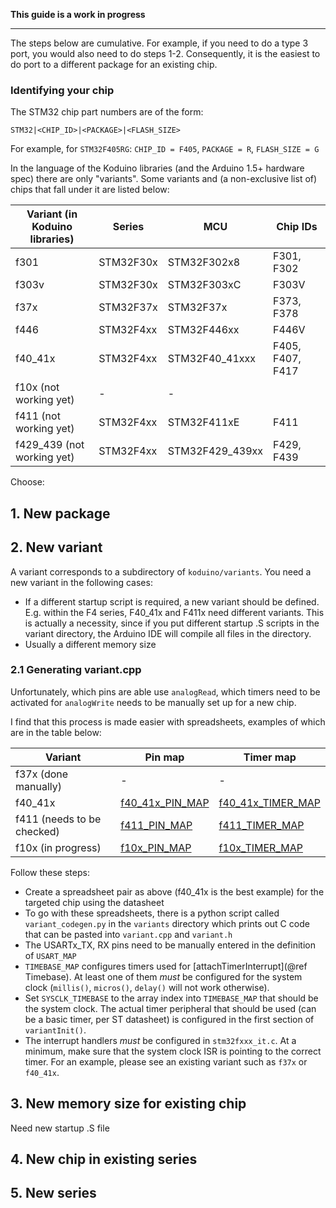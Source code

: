 
**This guide is a work in progress**

---

The steps below are cumulative. For example, if you need to do a type 3 port, you would also need to do steps 1-2. Consequently, it is the easiest to do port to a different package for an existing chip.

### Identifying your chip

The STM32 chip part numbers are of the form:

    STM32|<CHIP_ID>|<PACKAGE>|<FLASH_SIZE>

For example, for `STM32F405RG`: `CHIP_ID = F405`, `PACKAGE = R`, `FLASH_SIZE = G`

In the language of the Koduino libraries (and the Arduino 1.5+ hardware spec) there are only "variants". Some variants and (a non-exclusive list of) chips that fall under it are listed below:

| Variant (in Koduino libraries) | Series | MCU | Chip IDs |
|---|---|---|---|
| f301 | STM32F30x | STM32F302x8 | F301, F302 |
| f303v | STM32F30x | STM32F303xC | F303V |
| f37x | STM32F37x | STM32F37x | F373, F378 |
| f446 | STM32F4xx | STM32F446xx | F446V |
| f40_41x | STM32F4xx | STM32F40_41xxx | F405, F407, F417 |
| f10x (not working yet) | - | - |  |
| f411 (not working yet) | STM32F4xx | STM32F411xE | F411 |
| f429_439 (not working yet) | STM32F4xx | STM32F429_439xx | F429, F439 |

Choose:

## 1. New package


## 2. New variant

A variant corresponds to a subdirectory of `koduino/variants`. You need a new variant in the following cases:

* If a different startup script is required, a new variant should be defined. E.g. within the F4 series, F40_41x and F411x need different variants. This is actually a necessity, since if you put different startup .S scripts in the variant directory, the Arduino IDE will compile all files in the directory.
* Usually a different memory size 

### 2.1 Generating variant.cpp

Unfortunately, which pins are able use `analogRead`, which timers need to be activated for `analogWrite` needs to be manually set up for a new chip. 

I find that this process is made easier with spreadsheets, examples of which are in the table below:

| Variant | Pin map | Timer map |
|---|---|---|
| f37x (done manually) | - | - |
| f40_41x | [f40_41x_PIN_MAP](https://docs.google.com/spreadsheet/pub?key=0Ai-vm-to9OcDdG1zMzR5WFhweGVwNlNnZmtQdlpsb2c&single=true&gid=5&output=html) | [f40_41x_TIMER_MAP](https://docs.google.com/spreadsheet/pub?key=0Ai-vm-to9OcDdG1zMzR5WFhweGVwNlNnZmtQdlpsb2c&single=true&gid=8&output=html) |
| f411 (needs to be checked) | [f411_PIN_MAP](https://docs.google.com/spreadsheet/pub?key=0Ai-vm-to9OcDdG1zMzR5WFhweGVwNlNnZmtQdlpsb2c&single=true&gid=9&output=html) | [f411_TIMER_MAP](https://docs.google.com/spreadsheet/pub?key=0Ai-vm-to9OcDdG1zMzR5WFhweGVwNlNnZmtQdlpsb2c&single=true&gid=10&output=html) |
| f10x (in progress) | [f10x_PIN_MAP](https://docs.google.com/spreadsheet/pub?key=0Ai-vm-to9OcDdG1zMzR5WFhweGVwNlNnZmtQdlpsb2c&single=true&gid=11&output=html) | [f10x_TIMER_MAP](https://docs.google.com/spreadsheet/pub?key=0Ai-vm-to9OcDdG1zMzR5WFhweGVwNlNnZmtQdlpsb2c&single=true&gid=12&output=html) |

Follow these steps:

* Create a spreadsheet pair as above (f40_41x is the best example) for the targeted chip using the datasheet
* To go with these spreadsheets, there is a python script called `variant_codegen.py` in the `variants` directory which prints out C code that can be pasted into `variant.cpp` and `variant.h`
* The USARTx_TX, RX pins need to be manually entered in the definition of `USART_MAP`
* `TIMEBASE_MAP` configures timers used for [attachTimerInterrupt](@ref Timebase). At least one of them *must* be configured for the system clock (`millis()`, `micros()`, `delay()` will not work otherwise).
* Set `SYSCLK_TIMEBASE` to the array index into `TIMEBASE_MAP` that should be the system clock. The actual timer peripheral that should be used (can be a basic timer, per ST datasheet) is configured in the first section of `variantInit()`.
* The interrupt handlers *must* be configured in `stm32fxxx_it.c`. At a minimum, make sure that the system clock ISR is pointing to the correct timer. For an example, please see an existing variant such as `f37x` or `f40_41x`.

## 3. New memory size for existing chip

Need new startup .S file

## 4. New chip in existing series


## 5. New series




